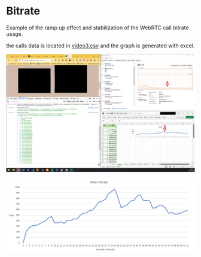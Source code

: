# Bitrate

Example of the ramp up effect and stabilization of the WebRTC call bitrate usage.

the calls data is located in [video3.csv](./video3.csv) and the graph is generated with excel.

![Call screenshot](./Bitrate.png)

![Bit rate of video](./BitrateVideo.png)
